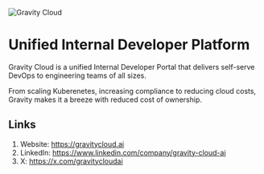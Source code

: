 ![Gravity Cloud](https://res.cloudinary.com/dor5uewzz/image/upload/v1726165358/public/og-image-latest_xqizw8.png)

# Unified Internal Developer Platform
Gravity Cloud is a unified Internal Developer Portal that delivers self-serve DevOps to engineering teams of all sizes.

From scaling Kuberenetes, increasing compliance to reducing cloud costs, Gravity makes it a breeze with reduced cost of ownership.

## Links
1. Website: https://gravitycloud.ai
2. LinkedIn: https://www.linkedin.com/company/gravity-cloud-ai
3. X: https://x.com/gravitycloudai
